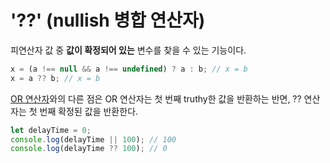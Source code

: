# '??' (nullish 병합 연산자)
피연산자 값 중 **값이 확정되어 있는** 변수를 찾을 수 있는 기능이다.
```javascript
x = (a !== null && a !== undefined) ? a : b; // x = b
x = a ?? b; // x = b
```
[OR 연산자](./and_or.md)와의 다른 점은 OR 연산자는 첫 번째 truthy한 값을 반환하는 반면,
?? 연산자는 첫 번째 확정된 값을 반환한다.

```javascript
let delayTime = 0;
console.log(delayTime || 100); // 100
console.log(delayTime ?? 100); // 0
```
